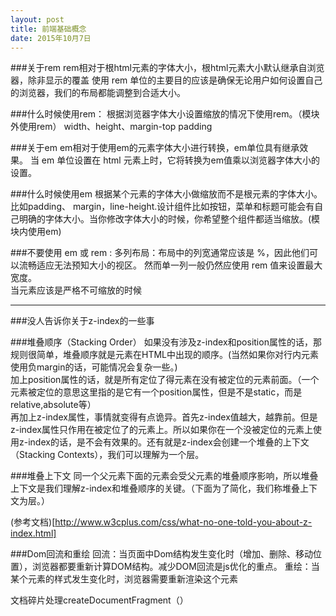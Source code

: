 ```yaml
---
layout: post
title: 前端基础概念
date: 2015年10月7日
---
```


###关于rem
rem相对于根html元素的字体大小，根html元素大小默认继承自浏览器，除非显示的覆盖
使用 rem 单位的主要目的应该是确保无论用户如何设置自己的浏览器，我们的布局都能调整到合适大小。

###什么时候使用rem：
根据浏览器字体大小设置缩放的情况下使用rem。（模块外使用rem）
width、height、margin-top padding


###关于em
em相对于使用em的元素字体大小进行转换，em单位具有继承效果。
当 em 单位设置在 html 元素上时，它将转换为em值乘以浏览器字体大小的设置。


###什么时候使用em
根据某个元素的字体大小做缩放而不是根元素的字体大小。比如padding、 margin，line-height.设计组件比如按钮，菜单和标题可能会有自己明确的字体大小。当你修改字体大小的时候，你希望整个组件都适当缩放。(模块内使用em)

###不要使用 em 或 rem :
多列布局：布局中的列宽通常应该是 %，因此他们可以流畅适应无法预知大小的视区。
然而单一列一般仍然应使用 rem 值来设置最大宽度。
<br>
当元素应该是严格不可缩放的时候

---
###没人告诉你关于z-index的一些事

###堆叠顺序（Stacking Order）
如果没有涉及z-index和position属性的话，那规则很简单，堆叠顺序就是元素在HTML中出现的顺序。(当然如果你对行内元素使用负margin的话，可能情况会复杂一些。)
<br>
加上position属性的话，就是所有定位了得元素在没有被定位的元素前面。（一个元素被定位的意思这里指的是它有一个position属性，但是不是static，而是relative,absolute等）
<br>
再加上z-index属性，事情就变得有点诡异。首先z-index值越大，越靠前。但是z-index属性只作用在被定位了的元素上。所以如果你在一个没被定位的元素上使用z-index的话，是不会有效果的。还有就是z-index会创建一个堆叠的上下文（Stacking Contexts），我们可以理解为一个层。

###堆叠上下文
同一个父元素下面的元素会受父元素的堆叠顺序影响，所以堆叠上下文是我们理解z-index和堆叠顺序的关键。（下面为了简化，我们称堆叠上下文为层。）

(参考文档)[http://www.w3cplus.com/css/what-no-one-told-you-about-z-index.html]

###Dom回流和重绘
回流：当页面中Dom结构发生变化时（增加、删除、移动位置），浏览器都要重新计算DOM结构。减少DOM回流是js优化的重点。
重绘：当某个元素的样式发生变化时，浏览器需要重新渲染这个元素

文档碎片处理createDocumentFragment（）



